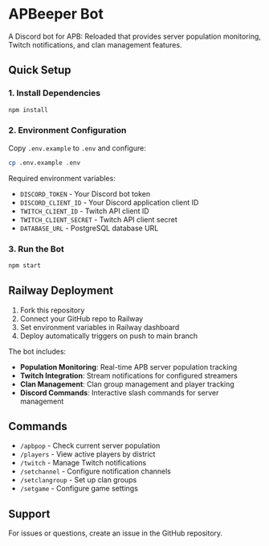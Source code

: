 # APBeeper Bot

A Discord bot for APB: Reloaded that provides server population monitoring, Twitch notifications, and clan management features.

## Quick Setup

### 1. Install Dependencies
```bash
npm install
```

### 2. Environment Configuration
Copy `.env.example` to `.env` and configure:

```bash
cp .env.example .env
```

Required environment variables:
- `DISCORD_TOKEN` - Your Discord bot token
- `DISCORD_CLIENT_ID` - Your Discord application client ID
- `TWITCH_CLIENT_ID` - Twitch API client ID
- `TWITCH_CLIENT_SECRET` - Twitch API client secret
- `DATABASE_URL` - PostgreSQL database URL

### 3. Run the Bot
```bash
npm start
```

## Railway Deployment

1. Fork this repository
2. Connect your GitHub repo to Railway
3. Set environment variables in Railway dashboard
4. Deploy automatically triggers on push to main branch

The bot includes:
- **Population Monitoring**: Real-time APB server population tracking
- **Twitch Integration**: Stream notifications for configured streamers
- **Clan Management**: Clan group management and player tracking
- **Discord Commands**: Interactive slash commands for server management

## Commands

- `/apbpop` - Check current server population
- `/players` - View active players by district
- `/twitch` - Manage Twitch notifications
- `/setchannel` - Configure notification channels
- `/setclangroup` - Set up clan groups
- `/setgame` - Configure game settings

## Support

For issues or questions, create an issue in the GitHub repository.
